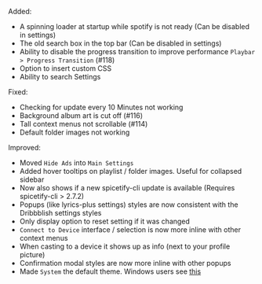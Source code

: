 Added:
- A spinning loader at startup while spotify is not ready (Can be disabled in settings)
- The old search box in the top bar (Can be disabled in settings)
- Ability to disable the progress transition to improve performance `Playbar > Progress Transition` (#118)
- Option to insert custom CSS
- Ability to search Settings

Fixed:
- Checking for update every 10 Minutes not working
- Background album art is cut off (#116)
- Tall context menus not scrollable (#114)
- Default folder images not working

Improved:
- Moved `Hide Ads` into `Main Settings`
- Added hover tooltips on playlist / folder images. Useful for collapsed sidebar
- Now also shows if a new spicetify-cli update is available (Requires spicetify-cli > 2.7.2)
- Popups (like lyrics-plus settings) styles are now consistent with the Dribbblish settings styles
- Only display option to reset setting if it was changed
- `Connect to Device` interface / selection is now more inline with other context menus
- When casting to a device it shows up as info (next to your profile picture)
- Confirmation modal styles are now more inline with other popups
- Made `System` the default theme. Windows users see [this](https://github.com/JulienMaille/dribbblish-dynamic-theme#follow-system-darklight-theme-powershell)